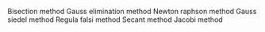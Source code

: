 Bisection method
Gauss elimination method
Newton raphson method
Gauss siedel method
Regula falsi method
Secant method
Jacobi method
